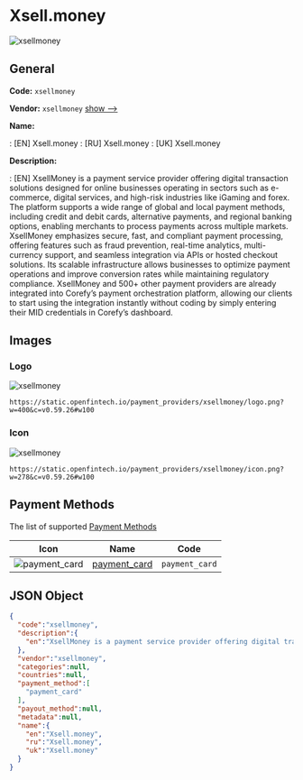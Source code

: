 
# Xsell.money 
![xsellmoney](https://static.openfintech.io/payment_providers/xsellmoney/logo.png?w=400&c=v0.59.26#w100)  

## General 
 
**Code:** `xsellmoney` 
 
**Vendor:** `xsellmoney` [show -->](/vendors/xsellmoney/) 
 
**Name:** 
 
:	[EN] Xsell.money 
:	[RU] Xsell.money 
:	[UK] Xsell.money 
 
**Description:** 
 
: [EN] XsellMoney is a payment service provider offering digital transaction solutions designed for online businesses operating in sectors such as e-commerce, digital services, and high-risk industries like iGaming and forex. The platform supports a wide range of global and local payment methods, including credit and debit cards, alternative payments, and regional banking options, enabling merchants to process payments across multiple markets. XsellMoney emphasizes secure, fast, and compliant payment processing, offering features such as fraud prevention, real-time analytics, multi-currency support, and seamless integration via APIs or hosted checkout solutions. Its scalable infrastructure allows businesses to optimize payment operations and improve conversion rates while maintaining regulatory compliance. XsellMoney and 500+ other payment providers are already integrated into Corefy’s payment orchestration platform, allowing our clients to start using the integration instantly without coding by simply entering their MID credentials in Corefy’s dashboard. 
 

## Images 

### Logo 
 
![xsellmoney](https://static.openfintech.io/payment_providers/xsellmoney/logo.png?w=400&c=v0.59.26#w100)  

```
https://static.openfintech.io/payment_providers/xsellmoney/logo.png?w=400&c=v0.59.26#w100
```  

### Icon 
 
![xsellmoney](https://static.openfintech.io/payment_providers/xsellmoney/icon.png?w=278&c=v0.59.26#w100)  

```
https://static.openfintech.io/payment_providers/xsellmoney/icon.png?w=278&c=v0.59.26#w100
```  

## Payment Methods 
 
The list of supported [Payment Methods](/payment-methods/) 

|Icon|Name|Code| 
|:---:|:---:|:---:| 
|![payment_card](https://static.openfintech.io/payment_methods/payment_card/icon.svg?w=278&c=v0.59.26#w100) |[payment_card](/payment-methods/payment_card/)|`payment_card`| 
 

## JSON Object 

```json
{
  "code":"xsellmoney",
  "description":{
    "en":"XsellMoney is a payment service provider offering digital transaction solutions designed for online businesses operating in sectors such as e-commerce, digital services, and high-risk industries like iGaming and forex. The platform supports a wide range of global and local payment methods, including credit and debit cards, alternative payments, and regional banking options, enabling merchants to process payments across multiple markets. XsellMoney emphasizes secure, fast, and compliant payment processing, offering features such as fraud prevention, real-time analytics, multi-currency support, and seamless integration via APIs or hosted checkout solutions. Its scalable infrastructure allows businesses to optimize payment operations and improve conversion rates while maintaining regulatory compliance. XsellMoney and 500+ other payment providers are already integrated into Corefy\u2019s payment orchestration platform, allowing our clients to start using the integration instantly without coding by simply entering their MID credentials in Corefy\u2019s dashboard."
  },
  "vendor":"xsellmoney",
  "categories":null,
  "countries":null,
  "payment_method":[
    "payment_card"
  ],
  "payout_method":null,
  "metadata":null,
  "name":{
    "en":"Xsell.money",
    "ru":"Xsell.money",
    "uk":"Xsell.money"
  }
}
```  
